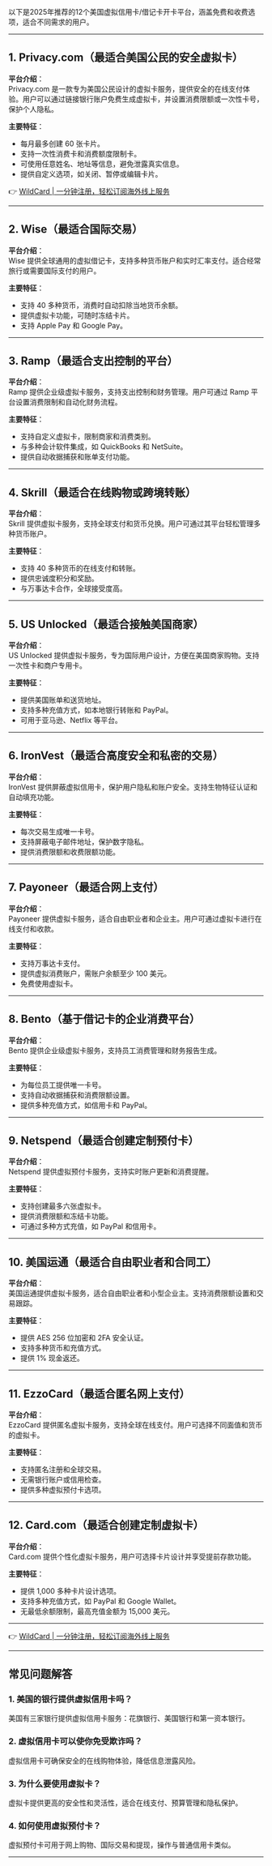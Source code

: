 以下是2025年推荐的12个美国虚拟信用卡/借记卡开卡平台，涵盖免费和收费选项，适合不同需求的用户。

---

## 1. Privacy.com（最适合美国公民的安全虚拟卡）

**平台介绍**：  
Privacy.com 是一款专为美国公民设计的虚拟卡服务，提供安全的在线支付体验。用户可以通过链接银行账户免费生成虚拟卡，并设置消费限额或一次性卡号，保护个人隐私。

**主要特征**：
- 每月最多创建 60 张卡片。
- 支持一次性消费卡和消费额度限制卡。
- 可使用任意姓名、地址等信息，避免泄露真实信息。
- 提供自定义选项，如关闭、暂停或编辑卡片。

👉 [WildCard | 一分钟注册，轻松订阅海外线上服务](https://bit.ly/bewildcard)

---

## 2. Wise（最适合国际交易）

**平台介绍**：  
Wise 提供全球通用的虚拟借记卡，支持多种货币账户和实时汇率支付。适合经常旅行或需要国际支付的用户。

**主要特征**：
- 支持 40 多种货币，消费时自动扣除当地货币余额。
- 提供虚拟卡功能，可随时冻结卡片。
- 支持 Apple Pay 和 Google Pay。

---

## 3. Ramp（最适合支出控制的平台）

**平台介绍**：  
Ramp 提供企业级虚拟卡服务，支持支出控制和财务管理。用户可通过 Ramp 平台设置消费限制和自动化财务流程。

**主要特征**：
- 支持自定义虚拟卡，限制商家和消费类别。
- 与多种会计软件集成，如 QuickBooks 和 NetSuite。
- 提供自动收据捕获和账单支付功能。

---

## 4. Skrill（最适合在线购物或跨境转账）

**平台介绍**：  
Skrill 提供虚拟卡服务，支持全球支付和货币兑换。用户可通过其平台轻松管理多种货币账户。

**主要特征**：
- 支持 40 多种货币的在线支付和转账。
- 提供忠诚度积分和奖励。
- 与万事达卡合作，全球接受度高。

---

## 5. US Unlocked（最适合接触美国商家）

**平台介绍**：  
US Unlocked 提供虚拟卡服务，专为国际用户设计，方便在美国商家购物。支持一次性卡和商户专用卡。

**主要特征**：
- 提供美国账单和送货地址。
- 支持多种充值方式，如本地银行转账和 PayPal。
- 可用于亚马逊、Netflix 等平台。

---

## 6. IronVest（最适合高度安全和私密的交易）

**平台介绍**：  
IronVest 提供屏蔽虚拟信用卡，保护用户隐私和账户安全。支持生物特征认证和自动填充功能。

**主要特征**：
- 每次交易生成唯一卡号。
- 支持屏蔽电子邮件地址，保护数字隐私。
- 提供消费限额和收费限额功能。

---

## 7. Payoneer（最适合网上支付）

**平台介绍**：  
Payoneer 提供虚拟卡服务，适合自由职业者和企业主。用户可通过虚拟卡进行在线支付和收款。

**主要特征**：
- 支持万事达卡支付。
- 提供虚拟消费账户，需账户余额至少 100 美元。
- 免费使用虚拟卡。

---

## 8. Bento（基于借记卡的企业消费平台）

**平台介绍**：  
Bento 提供企业级虚拟卡服务，支持员工消费管理和财务报告生成。

**主要特征**：
- 为每位员工提供唯一卡号。
- 支持自动收据捕获和消费限额设置。
- 提供多种充值方式，如信用卡和 PayPal。

---

## 9. Netspend（最适合创建定制预付卡）

**平台介绍**：  
Netspend 提供虚拟预付卡服务，支持实时账户更新和消费提醒。

**主要特征**：
- 支持创建最多六张虚拟卡。
- 提供消费限额和冻结卡功能。
- 可通过多种方式充值，如 PayPal 和信用卡。

---

## 10. 美国运通（最适合自由职业者和合同工）

**平台介绍**：  
美国运通提供虚拟卡服务，适合自由职业者和小型企业主。支持消费限额设置和交易跟踪。

**主要特征**：
- 提供 AES 256 位加密和 2FA 安全认证。
- 支持多种货币和充值方式。
- 提供 1% 现金返还。

---

## 11. EzzoCard（最适合匿名网上支付）

**平台介绍**：  
EzzoCard 提供匿名虚拟卡服务，支持全球在线支付。用户可选择不同面值和货币的虚拟卡。

**主要特征**：
- 支持匿名注册和全球交易。
- 无需银行账户或信用检查。
- 提供多种虚拟预付卡选项。

---

## 12. Card.com（最适合创建定制虚拟卡）

**平台介绍**：  
Card.com 提供个性化虚拟卡服务，用户可选择卡片设计并享受提前存款功能。

**主要特征**：
- 提供 1,000 多种卡片设计选项。
- 支持多种充值方式，如 PayPal 和 Google Wallet。
- 无最低余额限制，最高充值金额为 15,000 美元。

---

👉 [WildCard | 一分钟注册，轻松订阅海外线上服务](https://bit.ly/bewildcard)

---

## 常见问题解答

### 1. 美国的银行提供虚拟信用卡吗？
美国有三家银行提供虚拟信用卡服务：花旗银行、美国银行和第一资本银行。

### 2. 虚拟信用卡可以使你免受欺诈吗？
虚拟信用卡可确保安全的在线购物体验，降低信息泄露风险。

### 3. 为什么要使用虚拟卡？
虚拟卡提供更高的安全性和灵活性，适合在线支付、预算管理和隐私保护。

### 4. 如何使用虚拟预付卡？
虚拟预付卡可用于网上购物、国际交易和提现，操作与普通信用卡类似。

---